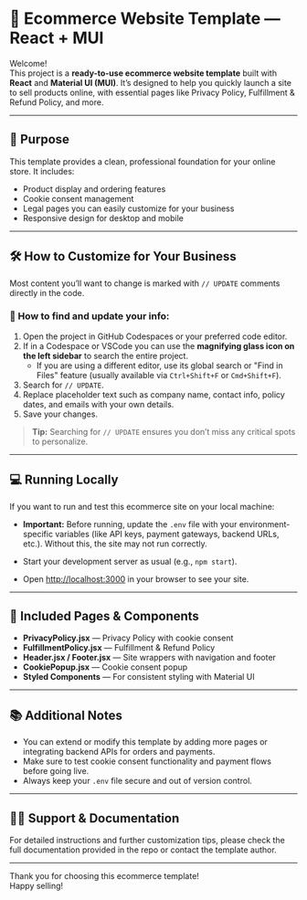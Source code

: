 # 🛒 Ecommerce Website Template — React + MUI

Welcome!  
This project is a **ready-to-use ecommerce website template** built with **React** and **Material UI (MUI)**. It’s designed to help you quickly launch a site to sell products online, with essential pages like Privacy Policy, Fulfillment & Refund Policy, and more.

---

## 🎯 Purpose

This template provides a clean, professional foundation for your online store. It includes:

- Product display and ordering features  
- Cookie consent management  
- Legal pages you can easily customize for your business  
- Responsive design for desktop and mobile

---

## 🛠️ How to Customize for Your Business

Most content you’ll want to change is marked with `// UPDATE` comments directly in the code.

### 🔎 How to find and update your info:

1. Open the project in GitHub Codespaces or your preferred code editor.
2. If in a Codespace or VSCode you can use the **magnifying glass icon on the left sidebar** to search the entire project.  
   - If you are using a different editor, use its global search or "Find in Files" feature (usually available via `Ctrl+Shift+F` or `Cmd+Shift+F`).
3. Search for `// UPDATE`.
4. Replace placeholder text such as company name, contact info, policy dates, and emails with your own details.
5. Save your changes.

> **Tip:** Searching for `// UPDATE` ensures you don’t miss any critical spots to personalize.

---

## 💻 Running Locally

If you want to run and test this ecommerce site on your local machine:

- **Important:** Before running, update the `.env` file with your environment-specific variables (like API keys, payment gateways, backend URLs, etc.). Without this, the site may not run correctly.

- Start your development server as usual (e.g., `npm start`).

- Open [http://localhost:3000](http://localhost:3000) in your browser to see your site.

---

## 📂 Included Pages & Components

- **PrivacyPolicy.jsx** — Privacy Policy with cookie consent  
- **FulfillmentPolicy.jsx** — Fulfillment & Refund Policy  
- **Header.jsx / Footer.jsx** — Site wrappers with navigation and footer  
- **CookiePopup.jsx** — Cookie consent popup  
- **Styled Components** — For consistent styling with Material UI

---

## 📚 Additional Notes

- You can extend or modify this template by adding more pages or integrating backend APIs for orders and payments.
- Make sure to test cookie consent functionality and payment flows before going live.
- Always keep your `.env` file secure and out of version control.

---

## 🙋‍♂️ Support & Documentation

For detailed instructions and further customization tips, please check the full documentation provided in the repo or contact the template author.

---

Thank you for choosing this ecommerce template!  
Happy selling!

